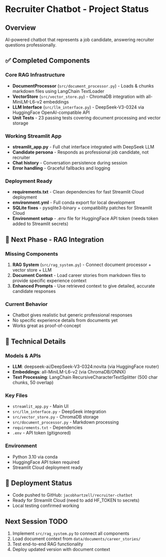 # Recruiter Chatbot - Project Status

## Overview
AI-powered chatbot that represents a job candidate, answering recruiter questions professionally.

## ✅ Completed Components

### Core RAG Infrastructure
- **DocumentProcessor** (`src/document_processor.py`) - Loads & chunks markdown files using LangChain TextLoader
- **VectorStore** (`src/vector_store.py`) - ChromaDB integration with all-MiniLM-L6-v2 embeddings
- **LLM Interface** (`src/llm_interface.py`) - DeepSeek-V3-0324 via HuggingFace OpenAI-compatible API
- **Unit Tests** - 23 passing tests covering document processing and vector storage

### Working Streamlit App
- **streamlit_app.py** - Full chat interface integrated with DeepSeek LLM
- **Candidate persona** - Responds as professional job candidate, not recruiter
- **Chat history** - Conversation persistence during session
- **Error handling** - Graceful fallbacks and logging

### Deployment Ready
- **requirements.txt** - Clean dependencies for fast Streamlit Cloud deployment
- **environment.yml** - Full conda export for local development
- **SQLite fixes** - pysqlite3-binary + compatibility patches for Streamlit Cloud
- **Environment setup** - .env file for HuggingFace API token (needs token added to Streamlit secrets)

## 🚧 Next Phase - RAG Integration

### Missing Components
1. **RAG System** (`src/rag_system.py`) - Connect document processor + vector store + LLM
2. **Document Context** - Load career stories from markdown files to provide specific experience context
3. **Enhanced Prompts** - Use retrieved context to give detailed, accurate candidate responses

### Current Behavior
- Chatbot gives realistic but generic professional responses
- No specific experience details from documents yet
- Works great as proof-of-concept

## 🔧 Technical Details

### Models & APIs
- **LLM**: deepseek-ai/DeepSeek-V3-0324:novita (via HuggingFace router)
- **Embeddings**: all-MiniLM-L6-v2 (via ChromaDB/ONNX)
- **Text Processing**: LangChain RecursiveCharacterTextSplitter (500 char chunks, 50 overlap)

### Key Files
- `streamlit_app.py` - Main UI
- `src/llm_interface.py` - DeepSeek integration
- `src/vector_store.py` - ChromaDB storage
- `src/document_processor.py` - Markdown processing
- `requirements.txt` - Dependencies
- `.env` - API token (gitignored)

### Environment
- Python 3.10 via conda
- HuggingFace API token required
- Streamlit Cloud deployment ready

## 🚀 Deployment Status
- Code pushed to GitHub: `jacobhartzell/recruiter-chatbot`
- Ready for Streamlit Cloud (need to add HF_TOKEN to secrets)
- Local testing confirmed working

## Next Session TODO
1. Implement `src/rag_system.py` to connect all components
2. Load document context from `data/documents/career_stories/`
3. Test end-to-end RAG functionality
4. Deploy updated version with document context